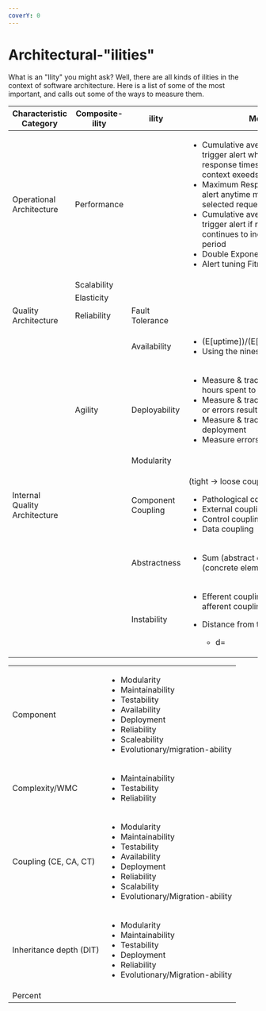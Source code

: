 ```yaml
---
coverY: 0
---
```


# Architectural-"ilities"

What is an "Ility" you might ask? Well, there are all kinds of ilities in the context of software architecture. Here is a list of some of the most important, and calls out some of the ways to measure them.



| Characteristic Category       | Composite-ility | ility              | Measure                                                                                                                                                                                                                                                                                                                                                                                                                                                       |
| ----------------------------- | --------------- | ------------------ | ------------------------------------------------------------------------------------------------------------------------------------------------------------------------------------------------------------------------------------------------------------------------------------------------------------------------------------------------------------------------------------------------------------------------------------------------------------- |
| Operational Architecture      | Performance     |                    | <ul><li>Cumulative average response time - trigger alert when the average response times within a particular context exeeds 1400 ms) </li><li>Maximum Response Time - Trigger alert anytime max response time of selected requests exceeds 2000ms </li><li>Cumulative averge response time - trigger alert if response times continues to increase over 2 month period </li><li>Double Exponential Smoothing </li><li>Alert tuning Fitness function</li></ul> |
|                               | Scalability     |                    |                                                                                                                                                                                                                                                                                                                                                                                                                                                               |
|                               | Elasticity      |                    |                                                                                                                                                                                                                                                                                                                                                                                                                                                               |
| Quality Architecture          | Reliability     | Fault Tolerance    |                                                                                                                                                                                                                                                                                                                                                                                                                                                               |
|                               |                 | Availability       | <ul><li>(E[uptime])/(E[uptime]+E[downtime]) </li><li>Using the nines chart</li></ul>                                                                                                                                                                                                                                                                                                                                                                          |
|                               | Agility         | Deployability      | <ul><li>Measure &#x26; track the number of actual hours spent to deploy </li><li>Measure &#x26; track failed deployments or errors resulting from deployment </li><li>Measure &#x26; track frequency of deployment </li><li>Measure errors/failures</li></ul>                                                                                                                                                                                                 |
|                               |                 | Modularity         |                                                                                                                                                                                                                                                                                                                                                                                                                                                               |
| Internal Quality Architecture |                 | Component Coupling | <p>(tight -> loose coupling) </p><ul><li>Pathological coupling </li><li>External coupling </li><li>Control coupling </li><li>Data coupling</li></ul>                                                                                                                                                                                                                                                                                                          |
|                               |                 | Abstractness       | <ul><li>Sum (abstract elements) / sum (concrete elements)</li></ul>                                                                                                                                                                                                                                                                                                                                                                                           |
|                               |                 | Instability        | <p></p><ul><li>Efferent coupling / efferent coupling / afferent coupling </li><li><p>Distance from the main sequence </p><ul><li>d=|abstract+instability −1  |</li></ul></li></ul>                                                                                                                                                                                                                                                                            |

|                         |                                                                                                                                                                                                         |
| ----------------------- | ------------------------------------------------------------------------------------------------------------------------------------------------------------------------------------------------------- |
| Component               | <ul><li>Modularity</li><li>Maintainability</li><li>Testability</li><li>Availability</li><li>Deployment</li><li>Reliability</li><li>Scaleability</li><li>Evolutionary/migration-ability</li></ul><p></p> |
| Complexity/WMC          | <ul><li>Maintainability</li><li>Testability</li><li>Reliability</li></ul><p></p>                                                                                                                        |
| Coupling (CE, CA, CT)   | <ul><li>Modularity</li><li>Maintainability</li><li>Testability</li><li>Availability</li><li>Deployment</li><li>Reliability</li><li>Scalability</li><li>Evolutionary/Migration-ability</li></ul><p></p>  |
| Inheritance depth (DIT) | <p></p><ul><li>Modularity</li><li>Maintainability</li><li>Testability</li><li>Deployment</li><li>Reliability</li><li>Evolutionary/Migration-ability</li></ul>                                           |
| Percent                 |                                                                                                                                                                                                         |


